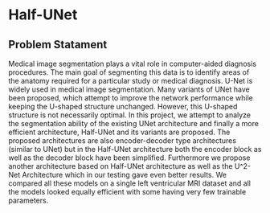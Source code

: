 # Half-UNet

## Problem Statament
Medical image segmentation plays a vital role in computer-aided diagnosis procedures. The
main goal of segmenting this data is to identify areas of the anatomy required for a particular
study or medical diagnosis. U-Net is widely used in medical image segmentation. Many variants
of UNet have been proposed, which attempt to improve the network performance while keeping
the U-shaped structure unchanged. However, this U-shaped structure is not necessarily optimal.
In this project, we attempt to analyze the segmentation ability of the existing UNet architecture
and finally a more efficient architecture, Half-UNet and its variants are proposed. The proposed
architectures are also encoder-decoder type architectures (similar to UNet) but in the Half-UNet
architecture both the encoder block as well as the decoder block have been simplified.
Furthermore we propose another architecture based on Half-UNet architecture as well as the
U^2-Net Architecture which in our testing gave even better results. We compared all these
models on a single left ventricular MRI dataset and all the models looked equally efficient with
some having very few trainable parameters.
